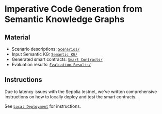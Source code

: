 # Imperative Code Generation from Semantic Knowledge Graphs

## Material

- Scenario descriptions: [`Scenarios/`](Scenarios/)
- Input Semantic KG: [`Semantic KG/`](<Semantic KG/>)
- Generated smart contracts: [`Smart Contracts/`](<Smart Contracts/>)
- Evaluation results: [`Evaluation Results/`](<Evaluation Results/>)

## Instructions

Due to latency issues with the Sepolia testnet, we've written comprehensive instructions on how to locally deploy and test the smart contracts.

See [`Local Deployment`](<Local Deployment/>) for instructions.
